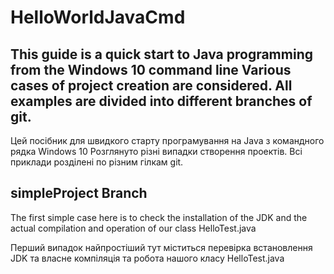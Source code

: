 ﻿# HelloWorldJavaCmd
 
This guide is a quick start to Java programming from the Windows 10 command line
Various cases of project creation are considered.
All examples are divided into different branches of git.
---
Цей посібник для швидкого старту програмування на Java з командного рядка Windows 10
Розглянуто різні випадки створення проектів.
Всі приклади розділені по різним гілкам git.

## simpleProject Branch

The first simple case here is to check the installation of the JDK and the actual compilation and operation of our class HelloTest.java

Перший випадок найпростіший тут міститься перевірка встановлення JDK та власне компіляція та робота нашого класу HelloTest.java
